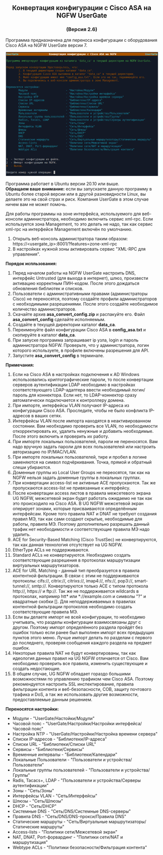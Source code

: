<h2 align="center">Конвертация конфигурации с Cisco ASA на NGFW UserGate</h2>
<h3 align="center">(Версия 2.6)</h3>

Программа предназначена для переноса конфигурации с оборудования Cisco ASA на NGFW UserGate версии 7.

<p align="center"><img src="asa-ug7.png"></p>

Программа работает в Ubuntu версии 20.10 или выше.<br>
<b>Обращаем ваше внимание:</b> если вы запускаете данную программу в Ubuntu более старой версии или в другой разновидности
Linux, вы делаете это на свой страх и риск. Компания UserGate в этом случае ничем вам не может помочь.

Для работы программы на зоне интерфейса, используемого для веб-консоли администратора, необходимо включить сервис xml-rpc.
Если используется зона Management, то это делать не надо, так как сервис xml-rpc на интерфейсе Management включён по умолчанию.
1. Открыть веб-консоль администратора таким образом: https://<usergate_ip>:8001/?features=zone-xml-rpc
2. В настройках нужной зоны активировать сервис "XML-RPC для управления".

<b>Порядок испльзования:</b>
1. Перед началом работы на NGFW UserGate настроить DNS, интерфейс Untrusted (для выхода в интернет), шлюз,
произвести активацию корректным ПИН-кодом. После этого дождаться обновления библиотек и списков.
2. Пользователи с административными правами (администраторы Cisco) не переносятся, поэтому создайте профили администраторов с
необходимыми разрешениями. После этого создайте необходимое количество администраторов.
3. Скачайте архив <b>asa_convert_config.zip</b> и распакуйте его. Файл <b>asa_convert_config</b> сделайте исполняемым.
4. Создайте в текущей директории каталог <b>data_ca</b>.
5. Переименуйте файл конфигурации Cisco ASA в <b>config_asa.txt</b> и скопируйте в каталог <b>data_ca</b>.
6. При запуске программа запрашивает ip узла, login и пароль администратора NGFW. Проверьте, что у администратора,
логин которого используете, в профиле включены разрешения для API.
7. Запустите <b>asa_convert_config</b> в терминале.

<b>Примечания:</b>
1. Если на Cisco ASA в настройках подключения к AD Windows использовались криптографические пароли, то после конвертации серверов
аутентификации LDAP необходимо в настройках соответствующего LDAP-адаптера ввести необходимый логин/пароль для коннектора.
Если нет, то LDAP-коннектор сразу автоматически подключается к контроллеру домена.
2. При импорте, интерфейсы VLAN получают IP-адреса из конфигурации Cisco ASA. Проследите, чтобы не было конфликта IP-адресов
в ваших сетях.
3. Интерфейсы VLAN после импорта находятся в неактивированном состоянии. Вам необходимо проверить все VLAN,
по необходимости откорректировать их, удалить ненужные и добавить необходимые. После этого включить и проверить их работу.
4. При импорте локальных пользователей, пароли не переносятся. Вам надо вручную задать пароли для всех пользователей
или настроить авторизацию по IP/MAC/VLAN.
5. При импорте локальных пользователей, тире и пробел в логине заменяются на символ подчёркивания. Точка, прямой и
обратный слеши убираются.
6. Доменные группы из Local User Groups не переосятся, так как на NGFW нельзя задать доменные группы в локальных группах.
7. При конвертации access-list не активные ACE пропускаются. Так же пропускаются access-list не привязанные к интерфейсу.
8. После конвертации access листов в правила межсетевого экрана UG NGFW, межсетевой экран будет работать ожидаемо не так как
это происходило на Cisco ASA. В UG NGFW межсетевой экран оперирует зонами, которые присваиваются определённым интерфейсам.
Кроме того правила NAT и DNAT не требуют создания правил МЭ, так как сами создают скрытые, необходимые для работы, правила МЭ.
Поэтому дополнительно разрешать данный трафик нет необходимости и соответствующие правила МЭ надо удалить.
9. ACE for Security-Based Matching (Cisco TrustSec) не конвертируются, так как данная технология отсутствует на UG NGFW.
10. EtherType ACLs не поддерживаются.
11. Standard ACLs не конвертируются. Необходмио создать соответствующие разрешения в протоколах маршрутизации виртуальных маршрутизаторов.
12. ACE for URL Matching - данный тип преобразуется в правила контентной фильтрации. В связи с этим не поддерживаются протоколы:
cifs://, citrix://, citrixs://, imap4://, nfs://, pop3://, smart-tunnel://, smtp://. Конвертируются только ACE с типом протокола http://,
https:// и ftp://. Так же не поддерживается wildcards в протоколах, например htt* или *://example.com и символы "?" и квадратные скобки [].
Для неподдерживаемых в правилах контентной фильтрации протоколов необходимо создать соответствующие правила МЭ.
13. Если вы делаете импорт не всей конфигурации, то необходимо учитывать, что разделы конфигурации взаимосвязаны друг с
другом. Поэтому импорт определённого раздела пройдёт без ошибок только если ранее был выполнен импорт всех предыдущих
пунктов этого меню. Лучше импорт делать по разделам с первого до последнего, проверяя сообщения каждого раздела на предмет ошибок.
14. Некоторые правила NAT не будут конвертированы, так как идеология данных правил на UG NGFW отличается от Cisco. Вам необходимо проверить
все правила, изменить существующие и создать недостающие.
15. В общем случае, UG NGFW обладает гораздо большими возможностями по управлению трафиком чем Cisco ASA. Поэтому рекомендуется
настроить SSL инспектирование, правила фильтрации контента и веб-безопасности, СОВ, защиту почтового трафика и DoS, а так же
использовать другие возможности, предоставляемые данным решением.

<b>Переносятся настройки:</b>
- Модули                            - "UserGate/Настойки/Модули"
- Часовой пояс                      - "UserGate/Настройки/Настройки интерфейса/Часовой пояс"
- Настройка NTP                     - "UserGate/Настройки/Настройка времени сервера"
- Списки IP-адресов                 - "Библиотеки/IP-адреса"
- Списки URL                        - "Библиотеки/Списки URL"
- Сервисы                           - "Библиотеки/Сервисы"
- Временные интервалы               - "Библиотеки/Календари"
- Локальные Пользователи            - "Пользователи и устройства/Пользователи"
- Локальные группы пользователей    - "Пользователи и устройства/Группы"
- Radis, Tacacs+, LDAP              - "Пользователи и устройства/Серверы аутентификации"
- Зоны                              - "Сеть/Зоны"
- Интерфейсы VLAN                   - "Сеть/Интерфейсы"
- Шлюзы                             - "Сеть/Шлюзы"
- DHCP                              - "Сеть/DHCP"
- Системные DNS                     - "Сеть/DNS/Системные DNS-серверы"
- Правила DNS                       - "Сеть/DNS/DNS-прокси/Правила DNS"
- Статические маршруты              - "Сеть/Виртуальные маршрутизаторы/Статические маршруты"
- Access-lists                      - "Политики сети/Межсетевой экран"
- NAT, DNAT, Port-форвардинг        - "Политики сети/NAT и маршрутизация"
- Webtype ACLs                      - "Политики безопасности/Фильтрация контента"

